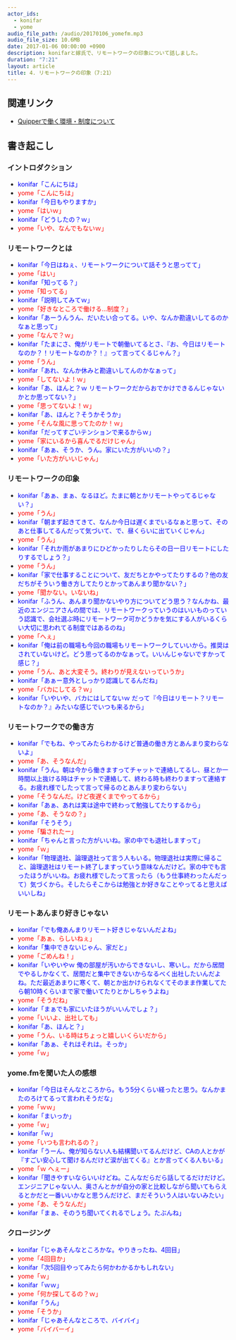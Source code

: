 ```yaml
---
actor_ids:
  - konifar
  - yome
audio_file_path: /audio/20170106_yomefm.mp3
audio_file_size: 10.6MB
date: 2017-01-06 00:00:00 +0900
description: konifarと嫁氏で、リモートワークの印象について話しました。
duration: "7:21"
layout: article
title: 4. リモートワークの印象（7:21）
---
```


## 関連リンク
- [Quipperで働く環境・制度について](http://quipper.hatenablog.com/entry/2016/11/29/090000)

## 書き起こし

### イントロダクション
- <font color="blue">konifar「こんにちは」</font>
- <font color="red">yome「こんにちは」</font>
- <font color="blue">konifar「今日もやりますか」</font>
- <font color="red">yome「はいｗ」</font>
- <font color="blue">konifar「どうしたの？ｗ」</font>
- <font color="red">yome「いや、なんでもないｗ」</font>

### リモートワークとは
- <font color="blue">konifar「今日はねぇ、リモートワークについて話そうと思ってて」</font>
- <font color="red">yome「はい」</font>
- <font color="blue">konifar「知ってる？」</font>
- <font color="red">yome「知ってる」</font>
- <font color="blue">konifar「説明してみてｗ」</font>
- <font color="red">yome「好きなところで働ける…制度？」</font>
- <font color="blue">konifar「あーうんうん、だいたい合ってる。いや、なんか勘違いしてるのかなぁと思って」</font>
- <font color="red">yome「なんで？ｗ」</font>
- <font color="blue">konifar「たまにさ、俺がリモートで朝働いてるとさ、『お、今日はリモートなのか？！リモートなのか？！』って言ってくるじゃん？」</font>
- <font color="red">yome「うん」</font>
- <font color="blue">konifar「あれ、なんか休みと勘違いしてんのかなぁって」</font>
- <font color="red">yome「してないよ！ｗ」</font>
- <font color="blue">konifar「あ、ほんと？ｗ リモートワークだからおでかけできるんじゃないかとか思ってない？」</font>
- <font color="red">yome「思ってないよ！ｗ」</font>
- <font color="blue">konifar「あ、ほんと？そうかそうか」</font>
- <font color="red">yome「そんな風に思ってたのか！ｗ」</font>
- <font color="blue">konifar「だってすごいテンションで来るからｗ」</font>
- <font color="red">yome「家にいるから喜んでるだけじゃん」</font>
- <font color="blue">konifar「あぁ、そうか、うん。家にいた方がいいの？」</font>
- <font color="red">yome「いた方がいいじゃん」</font>

### リモートワークの印象
- <font color="blue">konifar「あぁ、まぁ、なるほど。たまに朝とかリモートやってるじゃない？」</font>
- <font color="red">yome「うん」</font>
- <font color="blue">konifar「朝まず起きてきて、なんか今日は遅くまでいるなぁと思って、そのあと仕事してるんだって気づいて、で、昼くらいに出ていくじゃん」</font>
- <font color="red">yome「うん」</font>
- <font color="blue">konifar「それか雨があまりにひどかったりしたらその日一日リモートにしたりするでしょう？」</font>
- <font color="red">yome「うん」</font>
- <font color="blue">konifar「家で仕事することについて、友だちとかやってたりするの？他の友だちがそういう働き方してたりとかってあんまり聞かない？」</font>
- <font color="red">yome「聞かない。いないね」</font>
- <font color="blue">konifar「ふうん、あんまり聞かないやり方についてどう思う？なんかね、最近のエンジニアさんの間では、リモートワークっていうのはいいものっていう認識で、会社選ぶ時にリモートワーク可かどうかを気にする人がいるくらい大切に思われてる制度ではあるのね」</font>
- <font color="red">yome「へぇ」</font>
- <font color="blue">konifar「俺は前の職場も今回の職場もリモートワークしていいから。推奨はされていないけど。どう思ってるのかなぁって。いいんじゃないですかって感じ？」</font>
- <font color="red">yome「うん、あと大変そう。終わりが見えないっていうか」</font>
- <font color="blue">konifar「あぁー意外としっかり認識してるんだね」</font>
- <font color="red">yome「バカにしてる？ｗ」</font>
- <font color="blue">konifar「いやいや、バカにはしてないｗ だって『今日はリモート？リモートなのか？』みたいな感じでいつも来るから」</font>

### リモートワークでの働き方
- <font color="blue">konifar「でもね、やってみたらわかるけど普通の働き方とあんまり変わらないよ」</font>
- <font color="red">yome「あ、そうなんだ」</font>
- <font color="blue">konifar「うん。朝は今から働きますってチャットで連絡してるし、昼とか一時間以上抜ける時はチャットで連絡して、終わる時も終わりますって連絡する。お疲れ様でしたって言って帰るのとあんまり変わらない」</font>
- <font color="red">yome「そうなんだ。けど夜遅くまでやってるから」</font>
- <font color="blue">konifar「あぁ、あれは実は途中で終わって勉強してたりするから」</font>
- <font color="red">yome「あ、そうなの？」</font>
- <font color="blue">konifar「そうそう」</font>
- <font color="red">yome「騙されたー」</font>
- <font color="blue">konifar「ちゃんと言った方がいいね。家の中でも退社しますって」</font>
- <font color="red">yome「ｗ」</font>
- <font color="blue">konifar「物理退社、論理退社って言う人もいる。物理退社は実際に帰ること、論理退社はリモート終了しますっていう意味なんだけど。家の中でも言ったほうがいいね。お疲れ様でしたって言ったら（もう仕事終わったんだって）気づくから。そしたらそこからは勉強とか好きなことやってると思えばいいしね」</font>

### リモートあんまり好きじゃない
- <font color="blue">konifar「でも俺あんまりリモート好きじゃないんだよね」</font>
- <font color="red">yome「あぁ、らしいねぇ」</font>
- <font color="blue">konifar「集中できないじゃん、家だと」</font>
- <font color="red">yome「ごめんね！」</font>
- <font color="blue">konifar「いやいやｗ 俺の部屋が汚いからできないし、寒いし。だから居間でやるしかなくて、居間だと集中できないからなるべく出社したいんだよね。ただ最近あまりに寒くて、朝とか出かけられなくてそのまま作業してたら朝10時くらいまで家で働いてたりとかしちゃうよね」</font>
- <font color="red">yome「そうだね」</font>
- <font color="blue">konifar「まぁでも家にいたほうがいいんでしょ？」</font>
- <font color="red">yome「いいよ、出社しても」</font>
- <font color="blue">konifar「あ、ほんと？」</font>
- <font color="red">yome「うん、いる時はちょっと嬉しいくらいだから」</font>
- <font color="blue">konifar「あぁ、それはそれは。そっか」</font>
- <font color="red">yome「ｗ」</font>

### yome.fmを聞いた人の感想
- <font color="blue">konifar「今日はそんなところから。もう5分くらい経ったと思う。なんかまたのろけてるって言われそうだな」</font>
- <font color="red">yome「ｗｗ」</font>
- <font color="blue">konifar「まいっか」</font>
- <font color="red">yome「ｗ」</font>
- <font color="blue">konifar「ｗ」</font>
- <font color="red">yome「いつも言われるの？」</font>
- <font color="blue">konifar「うーん、俺が知らない人も結構聞いてるんだけど、CAの人とかが『すごい安心して聞けるんだけど涙が出てくる』とか言ってくる人もいる」</font>
- <font color="red">yome「ｗ へぇー」</font>
- <font color="blue">konifar「聞きやすいならいいけどね。こんなだらだら話してるだけだけど。エンジニアじゃない人、奥さんとかが自分の家と比較しながら聞いてもらえるとかだと一番いいかなと思うんだけど、まだそういう人はいないみたい」</font>
- <font color="red">yome「あ、そうなんだ」</font>
- <font color="blue">konifar「まぁ、そのうち聞いてくれるでしょう。たぶんね」</font>

### クロージング
- <font color="blue">konifar「じゃあそんなところかな。やりきったね、4回目」</font>
- <font color="red">yome「4回目か」</font>
- <font color="blue">konifar「次5回目やってみたら何かわかるかもしれない」</font>
- <font color="red">yome「ｗ」</font>
- <font color="blue">konifar「ｗｗ」</font>
- <font color="red">yome「何か探してるの？ｗ」</font>
- <font color="blue">konifar「うん」</font>
- <font color="red">yome「そうか」</font>
- <font color="blue">konifar「じゃあそんなところで、バイバイ」</font>
- <font color="red">yome「バイバーイ」</font>
